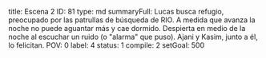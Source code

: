 title:          Escena 2
ID:             81
type:           md
summaryFull:    Lucas busca refugio, preocupado por las patrullas de búsqueda de RIO. A medida que avanza la noche no puede aguantar más y cae dormido. Despierta en medio de la noche al escuchar un ruido (o "alarma" que puso). Ajani y Kasim, junto a él, lo felicitan.
POV:            0
label:          4
status:         1
compile:        2
setGoal:        500


